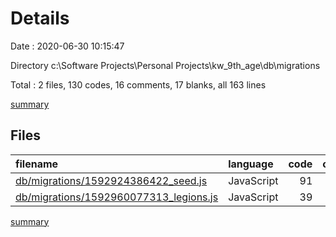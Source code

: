 # Details

Date : 2020-06-30 10:15:47

Directory c:\Software Projects\Personal Projects\kw_9th_age\db\migrations

Total : 2 files,  130 codes, 16 comments, 17 blanks, all 163 lines

[summary](results.md)

## Files
| filename | language | code | comment | blank | total |
| :--- | :--- | ---: | ---: | ---: | ---: |
| [db/migrations/1592924386422_seed.js](/db/migrations/1592924386422_seed.js) | JavaScript | 91 | 15 | 11 | 117 |
| [db/migrations/1592960077313_legions.js](/db/migrations/1592960077313_legions.js) | JavaScript | 39 | 1 | 6 | 46 |

[summary](results.md)
